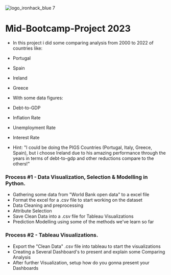 ![logo_ironhack_blue 7](https://user-images.githubusercontent.com/23629340/40541063-a07a0a8a-601a-11e8-91b5-2f13e4e6b441.png)

# Mid-Bootcamp-Project 2023

- In this project i did some comparing analysis from 2000 to 2022 of countries like:

- Portugal
- Spain
- Ireland
- Greece

- With some data figures:

- Debt-to-GDP
- Inflation Rate
- Unemployment Rate
- Interest Rate

- Hint: "I could be doing the PIGS Countries (Portugal, Italy, Greece, Spain),
         but i choose Ireland due to his amazing performance through the years
         in terms of debt-to-gdp and other reductions compare to the others!"


### Process #1 - Data Visualization, Selection & Modelling in Python.

- Gathering some data from "World Bank open data" to a excel file
- Format the excel for a .csv file to start working on the dataset
- Data Cleaning and preprocessing
- Attribute Selection
- Save Clean Data into a .csv file for Tableau Visualizations
- Prediction Modelling using some of the methods we've learn so far

### Process #2 - Tableau Visualizations.

- Export the "Clean Data" .csv file into tableau to start the visualizations
- Creating a Several Dashboard's to present and explain some Comparing Analysis
- After further Visualization, setup how do you gonna present your Dashboards



